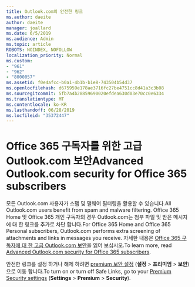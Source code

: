 ```yaml
---
title: Outlook.com의 안전한 링크
ms.author: daeite
author: daeite
manager: joallard
ms.date: 6/5/2019
ms.audience: Admin
ms.topic: article
ROBOTS: NOINDEX, NOFOLLOW
localization_priority: Normal
ms.custom:
- "961"
- "962"
- "8000057"
ms.assetid: f0e4afcc-b0a1-4b1b-b1e8-743504b54d37
ms.openlocfilehash: d675959e178ae3716fc27be4751cc8d41a3c3b08
ms.sourcegitcommit: 5fb7a4b28859690020efdea630d03e70cc0e6334
ms.translationtype: MT
ms.contentlocale: ko-KR
ms.lasthandoff: 06/28/2019
ms.locfileid: "35372447"
---
```

# <a name="advanced-outlookcom-security-for-office-365-subscribers"></a><span data-ttu-id="11283-102">Office 365 구독자를 위한 고급 Outlook.com 보안</span><span class="sxs-lookup"><span data-stu-id="11283-102">Advanced Outlook.com security for Office 365 subscribers</span></span>

<span data-ttu-id="11283-103">모든 Outlook.com 사용자가 스팸 및 맬웨어 필터링을 활용할 수 있습니다.</span><span class="sxs-lookup"><span data-stu-id="11283-103">All Outlook.com users benefit from spam and malware filtering.</span></span> <span data-ttu-id="11283-104">Office 365 Home 및 Office 365 개인 구독자의 경우 Outlook.com는 첨부 파일 및 받은 메시지에 대 한 링크를 추가로 차단 합니다.</span><span class="sxs-lookup"><span data-stu-id="11283-104">For Office 365 Home and Office 365 Personal subscribers, Outlook.com performs extra screening of attachments and links in messages you receive.</span></span> <span data-ttu-id="11283-105">자세한 내용은 [Office 365 구독자에 대 한 고급 Outlook.com 보안](https://support.office.com/article/882d2243-eab9-4545-a58a-b36fee4a46e2)을 읽어 보십시오.</span><span class="sxs-lookup"><span data-stu-id="11283-105">To learn more, read [Advanced Outlook.com security for Office 365 subscribers](https://support.office.com/article/882d2243-eab9-4545-a58a-b36fee4a46e2).</span></span>

<span data-ttu-id="11283-106">안전한 링크를 설정 하거나 해제 하려면 [premium 보안 설정](https://outlook.live.com/mail/options/premium/security) (**설정** > **프리미엄** > **보안**)으로 이동 합니다.</span><span class="sxs-lookup"><span data-stu-id="11283-106">To turn on or turn off Safe Links, go to your [Premium Security settings](https://outlook.live.com/mail/options/premium/security) (**Settings** > **Premium** > **Security**).</span></span>